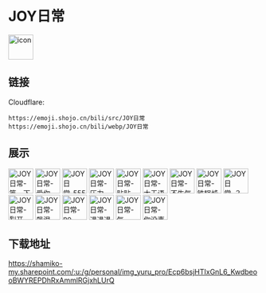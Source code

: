 # JOY日常
<img src="https://emoji.shojo.cn/bili/src/JOY日常/icon.png" width="50" height="50" alt="icon">

## 链接
Cloudflare:
```
https://emoji.shojo.cn/bili/src/JOY日常
https://emoji.shojo.cn/bili/webp/JOY日常
```
## 展示
<img src="https://emoji.shojo.cn/bili/src/JOY日常/JOY日常-等一下.png" width="50" height="50" alt="JOY日常-等一下">
<img src="https://emoji.shojo.cn/bili/src/JOY日常/JOY日常-爱你.png" width="50" height="50" alt="JOY日常-爱你">
<img src="https://emoji.shojo.cn/bili/src/JOY日常/JOY日常-555.png" width="50" height="50" alt="JOY日常-555">
<img src="https://emoji.shojo.cn/bili/src/JOY日常/JOY日常-压力.png" width="50" height="50" alt="JOY日常-压力">
<img src="https://emoji.shojo.cn/bili/src/JOY日常/JOY日常-贴贴.png" width="50" height="50" alt="JOY日常-贴贴">
<img src="https://emoji.shojo.cn/bili/src/JOY日常/JOY日常-大无语.png" width="50" height="50" alt="JOY日常-大无语">
<img src="https://emoji.shojo.cn/bili/src/JOY日常/JOY日常-不生气.png" width="50" height="50" alt="JOY日常-不生气">
<img src="https://emoji.shojo.cn/bili/src/JOY日常/JOY日常-铁锅炖自己.png" width="50" height="50" alt="JOY日常-铁锅炖自己">
<img src="https://emoji.shojo.cn/bili/src/JOY日常/JOY日常-？.png" width="50" height="50" alt="JOY日常-？">
<img src="https://emoji.shojo.cn/bili/src/JOY日常/JOY日常-裂开.png" width="50" height="50" alt="JOY日常-裂开">
<img src="https://emoji.shojo.cn/bili/src/JOY日常/JOY日常-飙泪.png" width="50" height="50" alt="JOY日常-飙泪">
<img src="https://emoji.shojo.cn/bili/src/JOY日常/JOY日常-no.png" width="50" height="50" alt="JOY日常-no">
<img src="https://emoji.shojo.cn/bili/src/JOY日常/JOY日常-退退退.png" width="50" height="50" alt="JOY日常-退退退">
<img src="https://emoji.shojo.cn/bili/src/JOY日常/JOY日常-气.png" width="50" height="50" alt="JOY日常-气">
<img src="https://emoji.shojo.cn/bili/src/JOY日常/JOY日常-你没事吧.png" width="50" height="50" alt="JOY日常-你没事吧">

## 下载地址

https://shamiko-my.sharepoint.com/:u:/g/personal/img_yuru_pro/Ecp6bsjHTIxGnL6_KwdbeooBWYREPDhRxAmmlRGjxhLUrQ